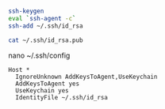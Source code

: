 ```bash

ssh-keygen
eval `ssh-agent -c`
ssh-add ~/.ssh/id_rsa

cat ~/.ssh/id_rsa.pub

```

nano ~/.ssh/config

```
Host *
  IgnoreUnknown AddKeysToAgent,UseKeychain
  AddKeysToAgent yes
  UseKeychain yes
  IdentityFile ~/.ssh/id_rsa

```
